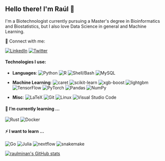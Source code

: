 ## Hello there! I'm Raúl 👋

I'm a Biotechnologist currently pursuing a Master's degree in Bioinformatics and Biostatistics, but I also love Data Science in general and Machine Learning.

🤝 Connect with me:

[![LinkedIn](https://img.shields.io/badge/LinkedIn-0e76a8?style=for-the-badge&logo=linkedin)](https://linkedin.com/in/raulminan)
[![Twitter](https://img.shields.io/badge/Twitter-1DA1F2?style=for-the-badge&logo=twitter&logoColor=white)](https://twitter.com/rmincam)

#### Technologies I use:

* **Languages**:
![Python](https://img.shields.io/badge/Python-ffe052?style=flat&logo=python)
![R](https://img.shields.io/badge/r-%23276DC3.svg?style=flat&logo=r&logoColor=white)
![Shell/Bash](https://img.shields.io/badge/shell_script%20-%23121011.svg?&style=flat&logo=gnu-bash&logoColor=white)
![MySQL](https://img.shields.io/badge/MySQL-00000F?style=flat&logo=mysql&logoColor=white)

* **Machine Learning**:
![caret](https://img.shields.io/badge/caret-FFE5CC?style=flat&logo=lightgbm&logoColor=white)
![scikit-learn](https://img.shields.io/badge/scikit--learn-%23F7931E.svg?style=flat&logo=scikit-learn&logoColor=white)
![xgb-boost](https://img.shields.io/badge/xgboost-189FDD?style=flat&logo=xgboost&logoColor=white)
![lightgbm](https://img.shields.io/badge/LightGBM-EF4927?style=flat&logo=LightGBM&logoColor=white)
![TensorFlow](https://img.shields.io/badge/TensorFlow-FF6F00?style=flat&logo=tensorflow&logoColor=white)
![PyTorch](https://img.shields.io/badge/PyTorch-EE4C2C?style=flat&logo=pytorch&logoColor=white)
![Pandas](https://img.shields.io/badge/pandas-%23150458.svg?style=flat&logo=pandas&logoColor=white)
![NumPy](https://img.shields.io/badge/numpy-%23013243.svg?style=flat&logo=numpy&logoColor=white)

* **Misc**:
![LaTeX](https://img.shields.io/badge/latex-%23008080.svg?&style=flat&logo=latex&logoColor=white)
![Git](https://img.shields.io/badge/Git-white?style=flat&logo=git)
![Linux](https://img.shields.io/badge/Linux-FCC624?style=flat&logo=linux&logoColor=black)
![Visual Studio Code](https://img.shields.io/badge/Visual%20Studio%20Code-007ACC?style=flat&logo=visualstudiocode)

#### 🌱 I’m currently learning ...
![Rust](https://img.shields.io/badge/Rust-000000?style=flat&logo=rust)
![Docker](https://img.shields.io/badge/Docker-white?style=flat&logo=docker)

#### ⚡ I want to learn ...
![Go](https://img.shields.io/badge/Go-00ADD8?style=flat&logo=go&logoColor=white)
![Julia](https://img.shields.io/badge/Julia-purple?style=flat&logo=julia&logoColor=white)
![nextflow](https://img.shields.io/badge/nextflow-27AE60?style=flat&logo=Nextflow&logoColor=white)
![snakemake](https://img.shields.io/badge/Snakemake-002221?style=flat&logo=Snakemake&logoColor=white)

[![raulminan's GitHub stats](https://github-readme-stats.vercel.app/api?username=raulminan&countprivate=true)](https://github.com/raulminan/github-readme-stats)